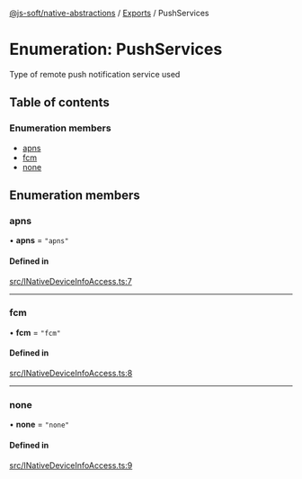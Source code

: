 [@js-soft/native-abstractions](../README.md) / [Exports](../modules.md) / PushServices

# Enumeration: PushServices

Type of remote push notification service used

## Table of contents

### Enumeration members

- [apns](PushServices.md#apns)
- [fcm](PushServices.md#fcm)
- [none](PushServices.md#none)

## Enumeration members

### apns

• **apns** = `"apns"`

#### Defined in

[src/INativeDeviceInfoAccess.ts:7](https://github.com/js-soft/ts-native-access/blob/b144064/packages/abstractions/src/INativeDeviceInfoAccess.ts#L7)

___

### fcm

• **fcm** = `"fcm"`

#### Defined in

[src/INativeDeviceInfoAccess.ts:8](https://github.com/js-soft/ts-native-access/blob/b144064/packages/abstractions/src/INativeDeviceInfoAccess.ts#L8)

___

### none

• **none** = `"none"`

#### Defined in

[src/INativeDeviceInfoAccess.ts:9](https://github.com/js-soft/ts-native-access/blob/b144064/packages/abstractions/src/INativeDeviceInfoAccess.ts#L9)
